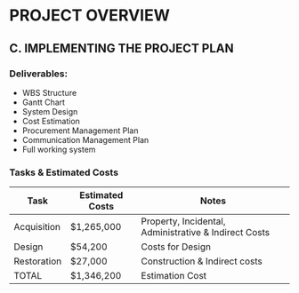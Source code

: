 # PROJECT OVERVIEW

## C. IMPLEMENTING THE PROJECT PLAN

### Deliverables:
- WBS Structure 
- Gantt Chart 
- System Design 
- Cost Estimation
- Procurement Management Plan 
- Communication Management Plan 
- Full working system 

### Tasks & Estimated Costs 
| Task |  Estimated Costs | Notes |
|-----|----|----|
|   Acquisition                |$1,265,000                     |  Property, Incidental, Administrative & Indirect Costs      |      
|   Design                     |$54,200                        | Costs for Design   | 
|   Restoration                |$27,000                        |  Construction & Indirect costs                                                |             
|   TOTAL                      |$1,346,200                     |  Estimation Cost     |                              |

